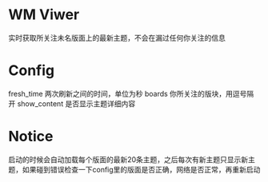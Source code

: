 # WM Viwer

实时获取所关注未名版面上的最新主题，不会在漏过任何你关注的信息

# Config

fresh_time 两次刷新之间的时间，单位为秒
boards 你所关注的版块，用逗号隔开
show_content 是否显示主题详细内容

# Notice

启动的时候会自动加载每个版面的最新20条主题，之后每次有新主题只显示新主题，如果碰到错误检查一下config里的版面是否正确，网络是否正常，再重新启动
